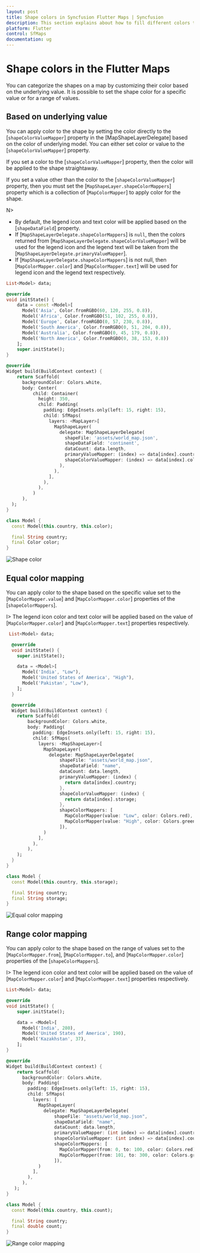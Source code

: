 ```yaml
---
layout: post
title: Shape colors in Syncfusion Flutter Maps | Syncfusion
description: This section explains about how to fill different colors to the shapes in the Flutter maps application.
platform: Flutter
control: SfMaps
documentation: ug
---
```


# Shape colors in the Flutter Maps

You can categorize the shapes on a map by customizing their color based on the underlying value. It is possible to set the shape color for a specific value or for a range of values.

## Based on underlying value

You can apply color to the shape by setting the color directly to the [`shapeColorValueMapper`] property in the [MapShapeLayerDelegate] based on the color of underlying model. You can either set color or value to the [`shapeColorValueMapper`] property.

If you set a color to the [`shapeColorValueMapper`] property, then the color will be applied to the shape
straightaway.

If you set a value other than the color to the [`shapeColorValueMapper`] property, then you must set the [`MapShapeLayer.shapeColorMappers`] property which is a collection of [`MapColorMapper`] to apply color for the shape.

N>
* By default, the legend icon and text color will be applied based on the [`shapeDataField`] property.
* If [`MapShapeLayerDelegate.shapeColorMappers`] is `null`, then the colors returned from [`MapShapeLayerDelegate.shapeColorValueMapper`] will be used for the legend icon and the legend text will be taken from the [`MapShapeLayerDelegate.primaryValueMapper`].
* If [`MapShapeLayerDelegate.shapeColorMappers`] is not null, then [`MapColorMapper.color`] and [`MapColorMapper.text`] will be used for legend icon and the legend text respectively.

```dart
List<Model> data;

@override
void initState() {
    data = const <Model>[
      Model('Asia', Color.fromRGBO(60, 120, 255, 0.8)),
      Model('Africa', Color.fromRGBO(51, 102, 255, 0.8)),
      Model('Europe', Color.fromRGBO(0, 57, 230, 0.8)),
      Model('South America', Color.fromRGBO(0, 51, 204, 0.8)),
      Model('Australia', Color.fromRGBO(0, 45, 179, 0.8)),
      Model('North America', Color.fromRGBO(0, 38, 153, 0.8))
    ];
    super.initState();
}

@override
Widget build(BuildContext context) {
    return Scaffold(
      backgroundColor: Colors.white,
      body: Center(
          child: Container(
            height: 350,
            child: Padding(
              padding: EdgeInsets.only(left: 15, right: 15),
              child: SfMaps(
                layers: <MapLayer>[
                  MapShapeLayer(
                    delegate: MapShapeLayerDelegate(
                      shapeFile: 'assets/world_map.json',
                      shapeDataField: 'continent',
                      dataCount: data.length,
                      primaryValueMapper: (index) => data[index].country,
                      shapeColorValueMapper: (index) => data[index].color,
                    ),
                  ),
                ],
              ),
            ),
          )
      ),
  );
}

class Model {
  const Model(this.country, this.color);

  final String country;
  final Color color;
}
```

![Shape color](images/shape-colors/shape_color_default.png)

## Equal color mapping

You can apply color to the shape based on the specific value set to the [`MapColorMapper.value`] and [`MapColorMapper.color`] properties of the [`shapeColorMappers`].

I> The legend icon color and text color will be applied based on the value of [`MapColorMapper.color`] and [`MapColorMapper.text`] properties respectively.

```dart
 List<Model> data;

  @override
  void initState() {
    super.initState();

    data = <Model>[
      Model('India', "Low"),
      Model('United States of America', "High"),
      Model('Pakistan', "Low"),
    ];
  }

  @override
  Widget build(BuildContext context) {
    return Scaffold(
        backgroundColor: Colors.white,
        body: Padding(
          padding: EdgeInsets.only(left: 15, right: 15),
          child: SfMaps(
            layers: <MapShapeLayer>[
              MapShapeLayer(
                delegate: MapShapeLayerDelegate(
                    shapeFile: "assets/world_map.json",
                    shapeDataField: "name",
                    dataCount: data.length,
                    primaryValueMapper: (index) {
                      return data[index].country;
                    },
                    shapeColorValueMapper: (index) {
                      return data[index].storage;
                    },
                    shapeColorMappers: [
                      MapColorMapper(value: "Low", color: Colors.red),
                      MapColorMapper(value: "High", color: Colors.green)
                    ]),
              )
            ],
          ),
        ),
    );
  }
}

class Model {
  const Model(this.country, this.storage);

  final String country;
  final String storage;
}
```

![Equal color mapping](images/shape-colors/equal_color_mapping.png)

## Range color mapping

You can apply color to the shape based on the range of values set to the [`MapColorMapper.from`], [`MapColorMapper.to`], and [`MapColorMapper.color`] properties of the [`shapeColorMappers`].

I> The legend icon color and text color will be applied based on the value of [`MapColorMapper.color`] and [`MapColorMapper.text`] properties respectively.

```dart
List<Model> data;

@override
void initState() {
    super.initState();

    data = <Model>[
      Model('India', 280),
      Model('United States of America', 190),
      Model('Kazakhstan', 37),
    ];
}

@override
Widget build(BuildContext context) {
    return Scaffold(
      backgroundColor: Colors.white,
      body: Padding(
        padding: EdgeInsets.only(left: 15, right: 15),
        child: SfMaps(
          layers: [
            MapShapeLayer(
              delegate: MapShapeLayerDelegate(
                  shapeFile: "assets/world_map.json",
                  shapeDataField: "name",
                  dataCount: data.length,
                  primaryValueMapper: (int index) => data[index].country,
                  shapeColorValueMapper: (int index) => data[index].count,
                  shapeColorMappers: [
                    MapColorMapper(from: 0, to: 100, color: Colors.red),
                    MapColorMapper(from: 101, to: 300, color: Colors.green)
                  ]),
            )
          ],
        ),
      ),
   );
}

class Model {
  const Model(this.country, this.count);

  final String country;
  final double count;
}
```

![Range color mapping](images/shape-colors/range_color_mapping.png)
